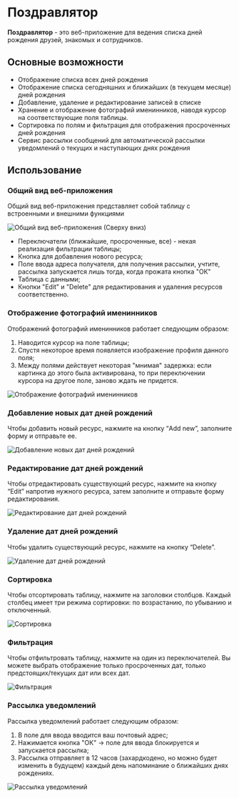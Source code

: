 # Поздравлятор

**Поздравлятор** - это веб-приложение для ведения списка дней рождения друзей, знакомых и сотрудников.

## Основные возможности

- Отображение списка всех дней рождения
- Отображение списка сегодняшних и ближайших (в текущем месяце) дней рождения
- Добавление, удаление и редактирование записей в списке
- Хранение и отображение фотографий именинников, наводя курсор на соответствующие поля таблицы.
- Сортировка по полям и фильтрация для отображения просроченных дней рождения
- Сервис рассылки сообщений для автоматической рассылки уведомлений о текущих и наступающих днях рождения

## Использование

### Общий вид веб-приложения

Общий вид веб-приложения представляет собой таблицу с встроенными и внешними функциями

![Общий вид веб-приложения](https://i.imgur.com/B5nFvg0.png)
(Сверху вниз)
 - Переключатели (ближайшие, просроченные, все) - некая реализация фильтрации таблицы;
 - Кнопка для добавления нового ресурса;
 - Поле ввода адреса получателя, для получения рассылки, учтите, рассылка запускается лишь тогда, когда прожата кнопка "ОК"
 - Таблица с данными;
 - Кнопки "Edit" и "Delete" для редактирования и удаления ресурсов соответственно.

### Отображение фотографий именинников

Отображений фотографий именинников работает следующим образом:
1. Наводится курсор на поле таблицы;
2. Спустя некоторое время появляется изображение профиля данного поля;
3. Между полями действует некоторая "мнимая" задержка: если картинка до этого была активирована, то при переключении курсора на другое поле, заново ждать не придется.

![Отображение фотографий именинников](https://i.imgur.com/MMM9d18.gif)

### Добавление новых дат дней рождений

Чтобы добавить новый ресурс, нажмите на кнопку “Add new”, заполните форму и отправьте ее.

![Добавление новых дат дней рождений](https://i.imgur.com/5xRXuHP.gif)

### Редактирование дат дней рождений

Чтобы отредактировать существующий ресурс, нажмите на кнопку “Edit” напротив нужного ресурса, затем заполните и отправьте форму редактирования.

![Редактирование дат дней рождений](https://i.imgur.com/dvwZJCN.gif)

### Удаление дат дней рождений

Чтобы удалить существующий ресурс, нажмите на кнопку “Delete”.

![Удаление дат дней рождений](https://i.imgur.com/3tn3VHQ.gif)

### Сортировка

Чтобы отсортировать таблицу, нажмите на заголовки столбцов. Каждый столбец имеет три режима сортировки: по возрастанию, по убыванию и отключенный.

![Сортировка](https://i.imgur.com/qdzwy2G.gif)

### Фильтрация

Чтобы отфильтровать таблицу, нажмите на один из переключателей. Вы можете выбрать отображение только просроченных дат, только предстоящих/текущих дат или всех дат.

![Фильтрация](https://i.imgur.com/AOiAPGp.gif)

### Рассылка уведомлений

Рассылка уведомлений работает следующим образом:
1. В поле для ввода вводится ваш почтовый адрес;
2. Нажимается кнопка "ОК" -> поле для ввода блокируется и запускается рассылка;
3. Рассылка отправляет в 12 часов (захардкодено, но можно будет изменить в будущем) каждый день напоминание о ближайших днях рождениях.

![Рассылка уведомлений](https://i.imgur.com/4AFrZ23.png)

